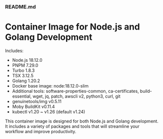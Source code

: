 ### README.md
Container Image for Node.js and Golang Development
==================================================
Includes:
- Node.js 18.12.0
- PNPM 7.29.0
- Turbo 1.8.3
- TSX 3.12.5
- Golang 1.20.2
- Docker base image: node:18.12.0-slim
- Additional tools: software-properties-common, ca-certificates, build-essential, wget, jq, patch, awscli v2, python3, curl, git
- genuinetools/img v0.5.11
- Moby BuildKit v0.11.4
- kubectl v1.20 ~ v1.26 (default v1.24)

This container image is designed for both Node.js and Golang development. It includes a variety of packages and tools that will streamline your workflow and improve productivity.